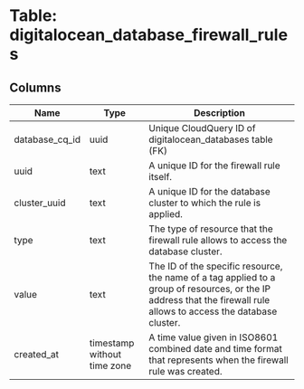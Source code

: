 
# Table: digitalocean_database_firewall_rules

## Columns
| Name        | Type           | Description  |
| ------------- | ------------- | -----  |
|database_cq_id|uuid|Unique CloudQuery ID of digitalocean_databases table (FK)|
|uuid|text|A unique ID for the firewall rule itself.|
|cluster_uuid|text|A unique ID for the database cluster to which the rule is applied.|
|type|text|The type of resource that the firewall rule allows to access the database cluster.|
|value|text|The ID of the specific resource, the name of a tag applied to a group of resources, or the IP address that the firewall rule allows to access the database cluster.|
|created_at|timestamp without time zone|A time value given in ISO8601 combined date and time format that represents when the firewall rule was created.|
